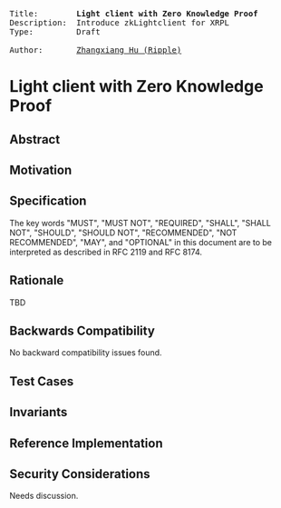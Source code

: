 <pre>
Title:        <b>Light client with Zero Knowledge Proof</b>
Description:  Introduce zkLightclient for XRPL 
Type:         Draft

Author:       <a href="mailto:zhu@ripple.com">Zhangxiang Hu (Ripple)</a>
</pre>

# Light client with Zero Knowledge Proof
<!--
  This is the suggested template for new XLS specifications. After you have filled in the requisite fields, please delete these comments.
  
  The requirements to sections depend on the type of proposal. For example, amendments require some information that may not be relevant for other kinds of proposals. Please adapt the template as appropriate.

  The title should be 44 characters or less.

  TODO: Remove this comment before submitting
-->

## Abstract

<!--
  The Abstract is a multi-sentence (short paragraph) technical summary. This should be a very terse and human-readable version of the specification section. Someone should be able to read only the abstract to get the gist of what this specification does.

  TODO: Remove this comment before submitting
-->

## Motivation

<!--
  This section is optional.

  The motivation section should include a description of any nontrivial problems the XLS solves. It should not describe how it solves those problems, unless it is not immediately obvious. It should not describe why the XLS should be made into a standard, unless it is not immediately obvious.

  With a few exceptions, external links are not necessary in this section. If you feel that a particular resource would demonstrate a compelling case for the XLS, then save it as a printer-friendly PDF, put it in the folder with this XLS, and link to that copy.

  TODO: Remove this comment before submitting
-->

## Specification

<!--
  The Specification section should describe the syntax and semantics of any new feature. The specification should be detailed enough to allow competing, interoperable implementations.

  It is recommended to follow RFC 2119 and RFC 8170. Do not remove the key word definitions if RFC 2119 and RFC 8170 are followed.

  TODO: Remove this comment before submitting
-->

The key words "MUST", "MUST NOT", "REQUIRED", "SHALL", "SHALL NOT", "SHOULD", "SHOULD NOT", "RECOMMENDED", "NOT RECOMMENDED", "MAY", and "OPTIONAL" in this document are to be interpreted as described in RFC 2119 and RFC 8174.

<!--
The following is an example of how you can document new transactions, ledger entry types, and fields:

#### **`<entry name>`** ledger entry

<High level overview, explaining the object>

##### Fields

<Any explanatory text about the fields overall>

---

| Field Name        | Required?        |  JSON Type      | Internal Type     |
|-------------------|:----------------:|:---------------:|:-----------------:|
| `<field name>` | :heavy_check_mark: | `<string, number, object, array, boolean>` | `<UINT128, UINT160, UINT256, ...>` |

<Any explanatory text about specific fields. For example, if an object must contain exactly one of three fields, note that here.>

###### Flags

> | Flag Name            | Flag Value  | Description |
>|:---------------------:|:-----------:|:------------|
>| `lsf<flag name>` | `0x0001`| <flag description> |

<Any explanatory text about specific flags>

For "Internal Type", most fields should use existing types defined in the XRPL binary format's type list here: https://xrpl.org/docs/references/protocol/binary-format#type-list . If a new type must be defined, add a separate section describing the rationale for the type, its binary format, and JSON representation.

When defining transactions, please identify any potential error scenarios. If a transaction can fail with a `tec`-class result code, specify the appropriate code. Remember that tec codes are immutable ledger entries, so changing them can cause compatibility issues with older data. Additionally, as tec codes are limited in number, it's best to reuse existing codes whenever possible. While error code details may be initially vague or incomplete, they should be refined as the proposal progresses through the candidate specification process.
-->

## Rationale

<!--
  The rationale fleshes out the specification by describing what motivated the design and why particular design decisions were made. It should describe alternate designs that were considered and related work, e.g. how the feature is supported in other languages.

  The current placeholder is acceptable for a draft.

  TODO: Remove this comment before submitting
-->

TBD

## Backwards Compatibility

<!--

  This section is optional.

  All XLS specs that introduce backwards incompatibilities must include a section describing these incompatibilities and their severity. This section must explain how the author proposes to deal with these incompatibilities. Submissions without a sufficient backwards compatibility treatise may be rejected outright.

  The current placeholder is acceptable for a draft.

  TODO: Remove this comment before submitting
-->

No backward compatibility issues found.

## Test Cases

<!--
  This section is optional.

  The Test Cases section should include expected input/output pairs, but may include a succinct set of executable tests. It should not include project build files. No new requirements may be be introduced here (meaning an implementation following only the Specification section should pass all tests here.)
  If the test suite is too large to reasonably be included inline, then consider adding it as one or more files in the folder with this XLS. External links are discouraged.

  TODO: Remove this comment before submitting
-->

## Invariants

<!--
  This section is optional, but recommended.

Invariants are fundamental rules governing a feature's behavior that must always hold true. They define the boundaries of expected behavior and the underlying assumptions of the design. If a situation violates an invariant, it can be classified as unintended behavior, aiding in bug detection and prevention. The XRP Ledger's code incorporates invariant checks to prevent transactions from executing if they would violate an invariant rule, thereby safeguarding the ledger's immutable history from erroneous or corrupted data. While the invariants specified here can be used to create invariant checks, some may be impractical to verify at runtime.

  TODO: Remove this comment before submitting

-->

## Reference Implementation

<!--
  This section is optional.

  The Reference Implementation section should include a minimal implementation that assists in understanding or implementing this specification. It should not include project build files. The reference implementation is not a replacement for the Specification section, and the proposal should still be understandable without it.
  If the reference implementation is too large to reasonably be included inline, then consider adding it as one or more files in the folder with this XLS. External links are discouraged.

  TODO: Remove this comment before submitting
-->

## Security Considerations

<!--
  All XLS documents must contain a section that discusses the security implications/considerations relevant to the proposed change. Include information that might be important for security discussions, surfaces risks, and can be used throughout the lifecycle of the proposal. For example, include security-relevant design decisions, concerns, important discussions, implementation-specific guidance and pitfalls, an outline of threats and risks, and how they are being addressed. Submissions missing the "Security Considerations" section may be rejected.

  The current placeholder is acceptable for a draft.

  TODO: Remove this comment before submitting
-->

Needs discussion.


